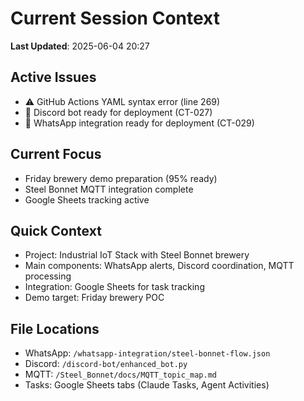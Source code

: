# Current Session Context

**Last Updated**: 2025-06-04 20:27

## Active Issues
- ⚠️ GitHub Actions YAML syntax error (line 269)
- 🚀 Discord bot ready for deployment (CT-027)
- 🚀 WhatsApp integration ready for deployment (CT-029)

## Current Focus
- Friday brewery demo preparation (95% ready)
- Steel Bonnet MQTT integration complete
- Google Sheets tracking active

## Quick Context
- Project: Industrial IoT Stack with Steel Bonnet brewery
- Main components: WhatsApp alerts, Discord coordination, MQTT processing
- Integration: Google Sheets for task tracking
- Demo target: Friday brewery POC

## File Locations
- WhatsApp: `/whatsapp-integration/steel-bonnet-flow.json`
- Discord: `/discord-bot/enhanced_bot.py`
- MQTT: `/Steel_Bonnet/docs/MQTT_topic_map.md`
- Tasks: Google Sheets tabs (Claude Tasks, Agent Activities)
